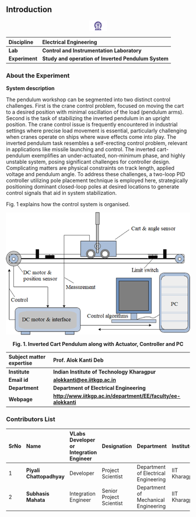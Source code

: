## Introduction

<div align="center">
<img src="experiment/images/iitkgp.png" width="10%">
</div>

<b>Discipline | <b> Electrical Engineering 
:--|:--|
<b> Lab | <b> **Control and Instrumentation Laboratory**
<b> Experiment|     <b> **Study and operation of Inverted Pendulum System**


### About the Experiment 
**System description**

The pendulum workshop can be segmented into two distinct control challenges. First is the crane control problem, focused on moving the cart to a desired position with minimal oscillation of the load (pendulum arms). Second is the task of stabilizing the inverted pendulum in an upright position. The crane control issue is frequently encountered in industrial settings where precise load movement is essential, particularly challenging when cranes operate on ships where wave effects come into play. The inverted pendulum task resembles a self-erecting control problem, relevant in applications like missile launching and control. The inverted cart-pendulum exemplifies an under-actuated, non-minimum phase, and highly unstable system, 
posing significant challenges for controller design. Complicating matters are physical constraints on track length, applied voltage and pendulum angle. To address these challenges, a two-loop PID controller utilizing pole placement technique is employed here, strategically positioning dominant closed-loop poles at desired locations to generate control signals that aid in system stabilization.

Fig. 1 explains how the control system is organised.
		  

<div align="center">
<img class="img-fluid"  src="experiment/images/intro.png" alt="">

<b>Fig. 1. Inverted Cart Pendulum along with Actuator, Controller and PC </b>
</div>

<b>Subject matter expertise | <b> **Prof. Alok Kanti Deb**
:--|:--|
<b> Institute | <b>  **Indian Institute of Technology Kharagpur**
<b> Email id|     <b>  **alokkanti@ee.iitkgp.ac.in**
<b> Department |  **Department of Electrical Engineering**
<b>Webpage| <b> http://www.iitkgp.ac.in/department/EE/faculty/ee-alokkanti

### Contributors List

SrNo | Name | VLabs Developer or Integration Engineer | Designation | Department| Institute
:--|:--|:--|:--|:--|:--|
1 | **Piyali Chattopadhyay** | Developer | Project Scientist | Department of Electrical Engineering | IIT Kharagpur | 
2 | **Subhasis Mahata** | Integration Engineer | Senior Project Scientist | Department of Mechanical Engineering | IIT Kharagpur |
